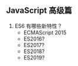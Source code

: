 ## JavaScript 高级篇

1. ES6 有哪些新特性？
   - ECMAScript 2015
   - ES2016?
   - ES2017?
   - ES2018?
   - ES2019?
